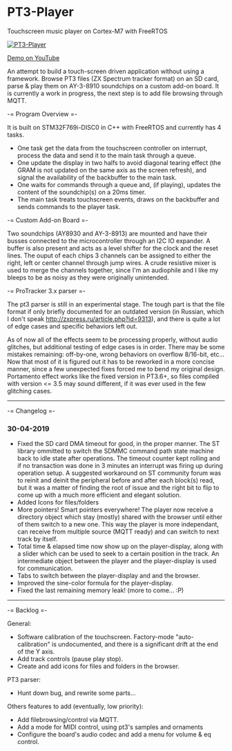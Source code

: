 # PT3-Player
Touchscreen music player on Cortex-M7 with FreeRTOS

[![PT3-Player](http://img.youtube.com/vi/uLp3UKVO3BU/0.jpg)](http://www.youtube.com/watch?v=uLp3UKVO3BU)

[Demo on YouTube](https://www.youtube.com/watch?v=uLp3UKVO3BU)

An attempt to build a touch-screen driven application without using a framework. 
Browse PT3 files (ZX Spectrum tracker format) on an SD card, parse & play them on 
AY-3-8910 soundchips on a custom add-on board.
It is currently a work in progress, the next step is to add file browsing through MQTT.


-= Program Overview =-

It is built on STM32F769i-DISC0 in C++ with FreeRTOS and currently has 4 tasks. 
- One task get the data from the touchscreen controller on interrupt, process the data and send it to the main task 
through a queue.
- One update the display in two halfs to avoid diagonal tearing effect (the GRAM is not updated on the same axis as 
the screen refresh), and signal the availability of the backbuffer to the main task.
- One waits for commands through a queue and, (if playing), updates the content of the soundchip(s) on a 20ms timer.
- The main task treats touchscreen events, draws on the backbuffer and sends commands to the player task.


-= Custom Add-on Board =-

Two soundchips (AY8930 and AY-3-8913) are mounted and have their busses connected to the microcontroller through an 
I2C IO expander. A buffer is also present and acts as a level shifter for the clock and the reset lines. The ouput of
each chips 3 channels can be assigned to either the right, left or center channel through jump wires. A crude resistive
mixer is used to merge the channels together, since I'm an audiophile and I like my bleeps to be as noisy as they were originally 
unintended.

-= ProTracker 3.x parser =- 

The pt3 parser is still in an experimental stage. The tough part is that the file format if only briefly documented for an outdated
version (in Russian, which I don't speak <http://zxpress.ru/article.php?id=9313>), and there is quite a lot of edge cases and specific behaviors left out.

As of now all of the effects seem to be processing properly, without audio glitches, but additional testing of edge cases
is in order. There may be some mistakes remaining: off-by-one, wrong behaviors on overflow 8/16-bit, etc...
Now that most of it is figured out it has to be reworked in a more concise manner, since a few unexpected fixes forced me to bend
my original design.
Portamento effect works like the fixed version in PT3.6+, so files compiled with version <= 3.5 may sound different, if it was 
ever used in the few glitching cases.

------------------------------------------------------------------------------

-= Changelog =-

### 30-04-2019
- Fixed the SD card DMA timeout for good, in the proper manner. The ST library ommitted to switch the SDMMC command path state machine back to idle state after operations. The timeout counter kept rolling and if no transaction was done in 3 minutes an interrupt was firing up during operation setup. A suggested workaround on ST community forum was to reinit and deinit the peripheral before and after each block(s) read, but it was a matter of finding the root of issue and the right bit to flip to come up with a much more efficient and elegant solution.
- Added Icons for files/folders
- More pointers! Smart pointers everywhere! The player now receive a directory object which stay (mostly) shared with the browser until either of them switch to a new one. This way the player is more independant, can receive from multiple source (MQTT ready) and can switch to next track by itself.
- Total time & elapsed time now show up on the player-display, along with a slider which can be used to seek to a certain position in the track. An intermediate object between the player and the player-display is used for communication.
- Tabs to switch between the player-display and and the browser.
- Improved the sine-color formula for the player-display.
- Fixed the last remaining memory leak! (more to come... :P)

------------------------------------------------------------------------------
-= Backlog =-

General: 
- Software calibration of the touchscreen. Factory-mode "auto-calibration" is
  undocumented, and there is a significant drift at the end of the Y axis.
- Add track controls (pause play stop).
- Create and add icons for files and folders in the browser.

PT3 parser:
- Hunt down bug, and rewrite some parts...

Others features to add (eventually, low priority):
- Add filebrowsing/control via MQTT.
- Add a mode for MIDI control, using pt3's samples and ornaments
- Configure the board's audio codec and add a menu for volume & eq control.